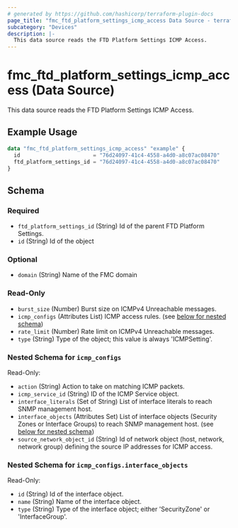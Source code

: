 ```yaml
---
# generated by https://github.com/hashicorp/terraform-plugin-docs
page_title: "fmc_ftd_platform_settings_icmp_access Data Source - terraform-provider-fmc"
subcategory: "Devices"
description: |-
  This data source reads the FTD Platform Settings ICMP Access.
---
```


# fmc_ftd_platform_settings_icmp_access (Data Source)

This data source reads the FTD Platform Settings ICMP Access.

## Example Usage

```terraform
data "fmc_ftd_platform_settings_icmp_access" "example" {
  id                       = "76d24097-41c4-4558-a4d0-a8c07ac08470"
  ftd_platform_settings_id = "76d24097-41c4-4558-a4d0-a8c07ac08470"
}
```

<!-- schema generated by tfplugindocs -->
## Schema

### Required

- `ftd_platform_settings_id` (String) Id of the parent FTD Platform Settings.
- `id` (String) Id of the object

### Optional

- `domain` (String) Name of the FMC domain

### Read-Only

- `burst_size` (Number) Burst size on ICMPv4 Unreachable messages.
- `icmp_configs` (Attributes List) ICMP access rules. (see [below for nested schema](#nestedatt--icmp_configs))
- `rate_limit` (Number) Rate limit on ICMPv4 Unreachable messages.
- `type` (String) Type of the object; this value is always 'ICMPSetting'.

<a id="nestedatt--icmp_configs"></a>
### Nested Schema for `icmp_configs`

Read-Only:

- `action` (String) Action to take on matching ICMP packets.
- `icmp_service_id` (String) ID of the ICMP Service object.
- `interface_literals` (Set of String) List of interface literals to reach SNMP management host.
- `interface_objects` (Attributes Set) List of interface objects (Security Zones or Interface Groups) to reach SNMP management host. (see [below for nested schema](#nestedatt--icmp_configs--interface_objects))
- `source_network_object_id` (String) Id of network object (host, network, network group) defining the source IP addresses for ICMP access.

<a id="nestedatt--icmp_configs--interface_objects"></a>
### Nested Schema for `icmp_configs.interface_objects`

Read-Only:

- `id` (String) Id of the interface object.
- `name` (String) Name of the interface object.
- `type` (String) Type of the interface object; either 'SecurityZone' or 'InterfaceGroup'.
